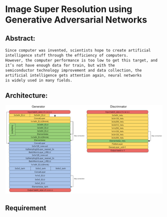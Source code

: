 # Image Super Resolution using Generative Adversarial Networks

## Abstract:

    Since computer was invented, scientists hope to create artificial intelligence stuff through the efficiency of computers. 
    However, the computer performance is too low to get this target, and it’s not have enough data for train, but with the 
    semiconductor technology improvement and data collection, the artificial intelligence gets attention again, neural networks 
    is widely used in many fields.

## Architecture:

![Alt text](/img/ESRGAN2m.png)

## Requirement


